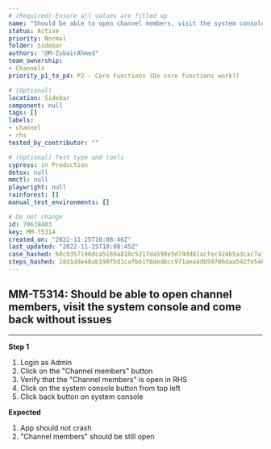 ```yaml
---
# (Required) Ensure all values are filled up
name: "Should be able to open channel members, visit the system console and come back without issues"
status: Active
priority: Normal
folder: Sidebar
authors: "@M-ZubairAhmed"
team_ownership:
- Channels
priority_p1_to_p4: P2 - Core Functions (Do core functions work?)

# (Optional)
location: Sidebar
component: null
tags: []
labels:
- channel
- rhs
tested_by_contributor: ""

# (Optional) Test type and tools
cypress: in Production
detox: null
mmctl: null
playwright: null
rainforest: []
manual_test_environments: []

# Do not change
id: 70638403
key: MM-T5314
created_on: "2022-11-25T10:08:46Z"
last_updated: "2022-11-25T18:08:45Z"
case_hashed: 68c9357190dca5169a810c5217da590e5d74dd81acfec924b5a3cac7afba0880c5635d05d9e019bbbb7e55eae0a7704b
steps_hashed: 28d1dde40ab190fbd1cafb61f8ded6cc971aea4db59706daa542fe54644160c38bfe6cd76cbc3eb4e478cd5b218c6d30
---
```


<!-- (Auto-generated) Based on frontmatter's "key" and "name" -->

## MM-T5314: Should be able to open channel members, visit the system console and come back without issues

---

**Step 1**

1. Login as Admin
2. Click on the "Channel members" button
3. Verify that the "Channel members" is open in RHS
4. Click on the system console button from top left
5. Click back button on system console

**Expected**

1. App should not crash
2. "Channel members" should be still open
